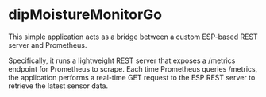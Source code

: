 ﻿# dipMoistureMonitorGo
This simple application acts as a bridge between a custom ESP-based REST server and Prometheus.

Specifically, it runs a lightweight REST server that exposes a /metrics endpoint for Prometheus to scrape.
Each time Prometheus queries /metrics, the application performs a real-time GET request to the ESP REST server to retrieve the latest sensor data.
